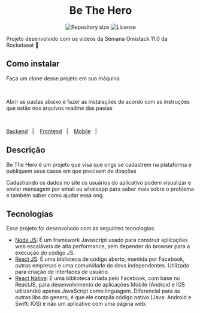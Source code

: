 <h1 align="center">Be The Hero</h1>

<p align="center">
 <img alt="Repository size" src="https://img.shields.io/github/repo-size/luizeduul/BeTheHero">
 <img alt="License" src="https://img.shields.io/badge/license-MIT-brightgreen">
</p>

<p>Projeto desenvolvido com os vídeos da Semana Omistack 11.0 da Rocketseat 🚀</p>
      
## Como instalar 
<p>Faça um clone desse projeto em sua máquina</p><br>
<p>Abrir as pastas abaixo e fazer as instalações de acordo com as instruções que estão nos arquivos readme das pastas</p><br>
 <p>
   <a href="https://github.com/luizeduul/BeTheHero/tree/master/backend">Backend</a>&nbsp;&nbsp;&nbsp;|&nbsp;&nbsp;&nbsp;
   <a href="https://github.com/luizeduul/BeTheHero/tree/master/frontend">Frontend</a>&nbsp;&nbsp;&nbsp;|&nbsp;&nbsp;&nbsp;
   <a href="https://github.com/luizeduul/BeTheHero/tree/master/mobile">Mobile</a>&nbsp;&nbsp;&nbsp;|&nbsp;&nbsp;&nbsp;
 </p>
<h2>Descrição</h2>
 
 <p>Be The Hero é um projeto que visa que ongs se cadastrem na plataforma e publiquem seus casos em que precisem de doações</p>
 <p>Cadastrando os dados no site os usuários do aplicativo podem visualizar e enviar mensagem por email ou whatsapp para saber mais sobre o problema e também saber como ajudar essa ong.</p>
 
  
## Tecnologias
 Esse projeto foi desenvolvido com as seguintes tecnologias:
  - [Node JS](https://nodejs.org/en/): É um framework Javascript usado para construir aplicações web escaláveis de alta performance, sem depender do browser para a execução do código JS.
  - [React JS](https://reactjs.org): É uma biblioteca de código aberto, mantida por Facebook, outras empresas e uma comunidade de devs independentes. Utilizado para criação de interfaces de usuário.
  - [React Native](https://facebook.github.io/react-native/): É uma biblioteca criada pelo Facebook, com base no ReactJS, para desenvolvimento de aplicações Mobile (Android e IOS utilizando) apenas JavaScript como linguagem. Diferencial para as outras libs do genero, é que ele compila código nativo (Java: Android e Swift: IOS) e não um aplicativo com uma página web.
